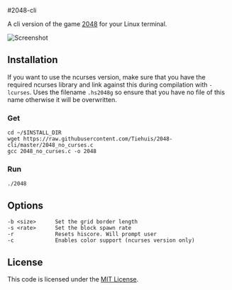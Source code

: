 #2048-cli

A cli version of the game [2048](https://github.com/gabrielecirulli/2048) for your Linux terminal.

![Screenshot](http://i.imgur.com/fwZEvdh.png)

## Installation
If you want to use the ncurses version, make sure that you have the required ncurses library and link against this during compilation with `-lcurses`. Uses the filename `.hs2048g` so ensure that you have no file of this name otherwise it will be overwritten.
### Get
    cd ~/$INSTALL_DIR
    wget https://raw.githubusercontent.com/Tiehuis/2048-cli/master/2048_no_curses.c
    gcc 2048_no_curses.c -o 2048
### Run
    ./2048   

## Options
    -b <size>      Set the grid border length
    -s <rate>      Set the block spawn rate
    -r             Resets hiscore. Will prompt user
    -c             Enables color support (ncurses version only)

## License
This code is licensed under the [MIT License](https://github.com/Tiehuis/2048-cli/blob/master/LICENSE).
